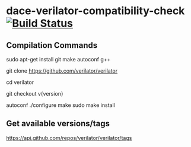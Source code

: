 # dace-verilator-compatibility-check [![Build Status](https://travis-ci.com/andreaskuster/dace-verilator-compatibility-check.svg?branch=add_verilator_trace_support)](https://travis-ci.com/github/andreaskuster/dace-verilator-compatibility-check)

## Compilation Commands

sudo apt-get install git make autoconf g++

git clone https://github.com/verilator/verilator 

cd verilator

git checkout v{version}

autoconf
./configure
make
sudo make install


## Get available versions/tags

https://api.github.com/repos/verilator/verilator/tags
